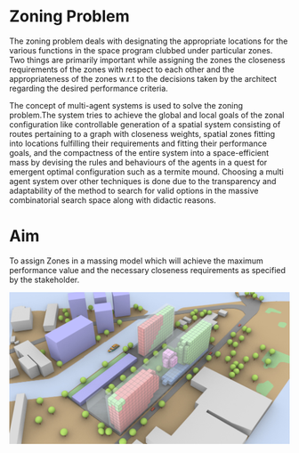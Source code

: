 # Zoning Problem

The zoning problem deals with designating the appropriate locations for the various functions in the space program clubbed under particular zones. Two things are primarily important while assigning the zones the closeness requirements of the zones with respect to each other and the appropriateness of the zones w.r.t to the decisions taken by the architect regarding the desired performance criteria. 

The concept of multi-agent systems is used to solve the zoning problem.The system tries to achieve the global and local goals of the zonal configuration like controllable generation of a spatial system consisting of routes pertaining to a graph with closeness weights, spatial zones fitting into locations fulfilling their requirements and fitting their performance goals, and the compactness of the entire system into a space-efficient mass by devising the rules and behaviours of the agents in a quest for emergent optimal configuration such as a termite mound. Choosing a multi agent system over other techniques is done due to the transparency and adaptability of the method to search for valid options in the massive combinatorial search space along with didactic reasons.

# Aim
To assign Zones in a massing model which will achieve the maximum performance value and the necessary closeness requirements as specified by the stakeholder.

![Key Image Massing](https://github.com/adityasoman/GEN-ARCH/blob/main/02.Zoning_problem/Zoning_problem_Key_Image.jpg)
